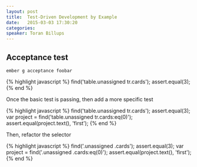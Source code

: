 ```yaml
---
layout: post
title:  Test-Driven Development by Example
date:   2015-03-03 17:30:20
categories:
speaker: Toran Billups
---
```


## Acceptance test

`ember g acceptance foobar`

{% highlight javascript %}
find('table.unassigned tr.cards');
assert.equal(3);
{% end %}

Once the basic test is passing, then add a more specific test

{% highlight javascript %}
find('table.unassigned tr.cards');
assert.equal(3);
var project = find('table.unassigned tr.cards:eq(0)');
assert.equal(project.text(), 'first');
{% end %}

Then, refactor the selector

{% highlight javascript %}
find('.unassigned .cards');
assert.equal(3);
var project = find('.unassigned .cards:eq(0)');
assert.equal(project.text(), 'first');
{% end %}

